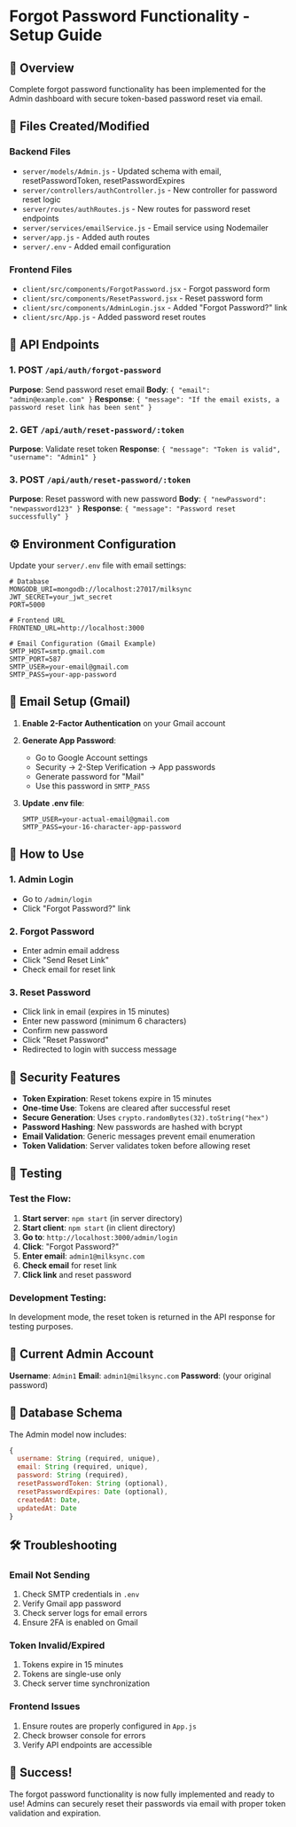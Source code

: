 # Forgot Password Functionality - Setup Guide

## 🎯 Overview
Complete forgot password functionality has been implemented for the Admin dashboard with secure token-based password reset via email.

## 📁 Files Created/Modified

### Backend Files
- `server/models/Admin.js` - Updated schema with email, resetPasswordToken, resetPasswordExpires
- `server/controllers/authController.js` - New controller for password reset logic
- `server/routes/authRoutes.js` - New routes for password reset endpoints
- `server/services/emailService.js` - Email service using Nodemailer
- `server/app.js` - Added auth routes
- `server/.env` - Added email configuration

### Frontend Files
- `client/src/components/ForgotPassword.jsx` - Forgot password form
- `client/src/components/ResetPassword.jsx` - Reset password form
- `client/src/components/AdminLogin.jsx` - Added "Forgot Password?" link
- `client/src/App.js` - Added password reset routes

## 🔧 API Endpoints

### 1. POST `/api/auth/forgot-password`
**Purpose**: Send password reset email
**Body**: `{ "email": "admin@example.com" }`
**Response**: `{ "message": "If the email exists, a password reset link has been sent" }`

### 2. GET `/api/auth/reset-password/:token`
**Purpose**: Validate reset token
**Response**: `{ "message": "Token is valid", "username": "Admin1" }`

### 3. POST `/api/auth/reset-password/:token`
**Purpose**: Reset password with new password
**Body**: `{ "newPassword": "newpassword123" }`
**Response**: `{ "message": "Password reset successfully" }`

## ⚙️ Environment Configuration

Update your `server/.env` file with email settings:

```env
# Database
MONGODB_URI=mongodb://localhost:27017/milksync
JWT_SECRET=your_jwt_secret
PORT=5000

# Frontend URL
FRONTEND_URL=http://localhost:3000

# Email Configuration (Gmail Example)
SMTP_HOST=smtp.gmail.com
SMTP_PORT=587
SMTP_USER=your-email@gmail.com
SMTP_PASS=your-app-password
```

## 📧 Email Setup (Gmail)

1. **Enable 2-Factor Authentication** on your Gmail account
2. **Generate App Password**:
   - Go to Google Account settings
   - Security → 2-Step Verification → App passwords
   - Generate password for "Mail"
   - Use this password in `SMTP_PASS`

3. **Update .env file**:
   ```env
   SMTP_USER=your-actual-email@gmail.com
   SMTP_PASS=your-16-character-app-password
   ```

## 🚀 How to Use

### 1. Admin Login
- Go to `/admin/login`
- Click "Forgot Password?" link

### 2. Forgot Password
- Enter admin email address
- Click "Send Reset Link"
- Check email for reset link

### 3. Reset Password
- Click link in email (expires in 15 minutes)
- Enter new password (minimum 6 characters)
- Confirm new password
- Click "Reset Password"
- Redirected to login with success message

## 🔐 Security Features

- **Token Expiration**: Reset tokens expire in 15 minutes
- **One-time Use**: Tokens are cleared after successful reset
- **Secure Generation**: Uses `crypto.randomBytes(32).toString("hex")`
- **Password Hashing**: New passwords are hashed with bcrypt
- **Email Validation**: Generic messages prevent email enumeration
- **Token Validation**: Server validates token before allowing reset

## 🧪 Testing

### Test the Flow:
1. **Start server**: `npm start` (in server directory)
2. **Start client**: `npm start` (in client directory)
3. **Go to**: `http://localhost:3000/admin/login`
4. **Click**: "Forgot Password?"
5. **Enter email**: `admin1@milksync.com`
6. **Check email** for reset link
7. **Click link** and reset password

### Development Testing:
In development mode, the reset token is returned in the API response for testing purposes.

## 📝 Current Admin Account

**Username**: `Admin1`
**Email**: `admin1@milksync.com`
**Password**: (your original password)

## 🔄 Database Schema

The Admin model now includes:
```javascript
{
  username: String (required, unique),
  email: String (required, unique),
  password: String (required),
  resetPasswordToken: String (optional),
  resetPasswordExpires: Date (optional),
  createdAt: Date,
  updatedAt: Date
}
```

## 🛠️ Troubleshooting

### Email Not Sending
1. Check SMTP credentials in `.env`
2. Verify Gmail app password
3. Check server logs for email errors
4. Ensure 2FA is enabled on Gmail

### Token Invalid/Expired
1. Tokens expire in 15 minutes
2. Tokens are single-use only
3. Check server time synchronization

### Frontend Issues
1. Ensure routes are properly configured in `App.js`
2. Check browser console for errors
3. Verify API endpoints are accessible

## 🎉 Success!

The forgot password functionality is now fully implemented and ready to use! Admins can securely reset their passwords via email with proper token validation and expiration.
